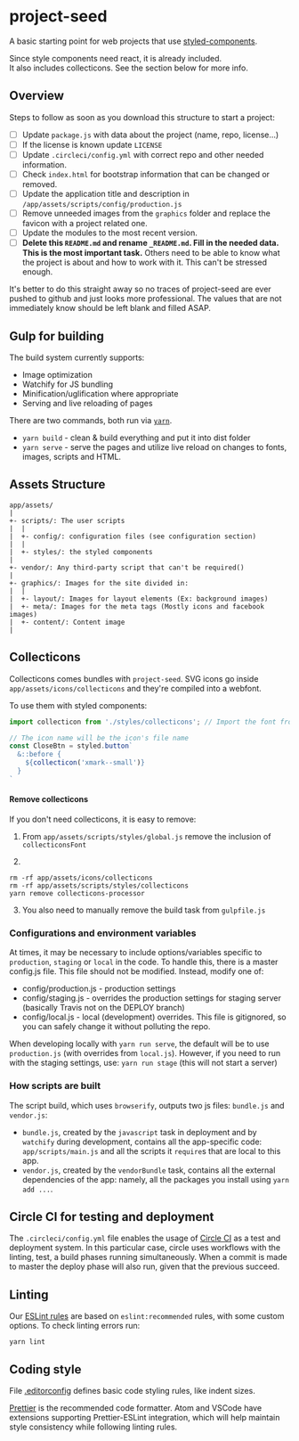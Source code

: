 # project-seed

A basic starting point for web projects that use [styled-components](https://www.styled-components.com/).

Since style components need react, it is already included.  
It also includes collecticons. See the section below for more info.

## Overview

Steps to follow as soon as you download this structure to start a project:
- [ ] Update `package.js` with data about the project (name, repo, license...)
- [ ] If the license is known update `LICENSE`
- [ ] Update `.circleci/config.yml` with correct repo and other needed information.
- [ ] Check `index.html` for bootstrap information that can be changed or removed.
- [ ] Update the application title and description in `/app/assets/scripts/config/production.js`
- [ ] Remove unneeded images from the `graphics` folder and replace the favicon with a project related one.
- [ ] Update the modules to the most recent version.
- [ ] **Delete this `README.md` and rename `_README.md`. Fill in the needed data. This is the most important task.** Others need to be able to know what the project is about and how to work with it. This can't be stressed enough.

It's better to do this straight away so no traces of project-seed are ever pushed to github and just looks more professional.
The values that are not immediately know should be left blank and filled ASAP.

## Gulp for building
The build system currently supports:

- Image optimization
- Watchify for JS bundling
- Minification/uglification where appropriate
- Serving and live reloading of pages

There are two commands, both run via [`yarn`](https://yarnpkg.com/en/).

- `yarn build` - clean & build everything and put it into dist folder
- `yarn serve` - serve the pages and utilize live reload on changes to fonts, images, scripts and HTML.


## Assets Structure

```
app/assets/
|
+- scripts/: The user scripts
|  |
|  +- config/: configuration files (see configuration section)
|  |
|  +- styles/: the styled components
|
+- vendor/: Any third-party script that can't be required()
|
+- graphics/: Images for the site divided in:
|  |
|  +- layout/: Images for layout elements (Ex: background images)
|  +- meta/: Images for the meta tags (Mostly icons and facebook images)
|  +- content/: Content image
|
```

## Collecticons
Collecticons comes bundles with `project-seed`. SVG icons go inside `app/assets/icons/collecticons` and they're compiled into a webfont.  

To use them with styled components:
```js
import collecticon from './styles/collecticons'; // Import the font from app/assets/scripts/styles/collecticons/index

// The icon name will be the icon's file name
const CloseBtn = styled.button`
  &::before {
    ${collecticon('xmark--small')}
  }
`
```

#### Remove collecticons
If you don't need collecticons, it is easy to remove:  
1) From `app/assets/scripts/styles/global.js` remove the inclusion of `collecticonsFont`  

2)  
```
rm -rf app/assets/icons/collecticons
rm -rf app/assets/scripts/styles/collecticons
yarn remove collecticons-processor
```

3) You also need to manually remove the build task from `gulpfile.js`

### Configurations and environment variables

At times, it may be necessary to include options/variables specific to `production`, `staging` or `local` in the code. To handle this, there is a master config.js file. This file should not be modified.  Instead, modify one of:

- config/production.js - production settings
- config/staging.js - overrides the production settings for staging server (basically Travis not on the DEPLOY branch)
- config/local.js - local (development) overrides. This file is gitignored, so you can safely change it without polluting the repo.

When developing locally with `yarn run serve`, the default will be to use `production.js` (with overrides from `local.js`).  However, if you need to run with the staging settings, use: `yarn run stage` (this will not start a server)

### How scripts are built

The script build, which uses `browserify`, outputs two js files: `bundle.js` and
`vendor.js`:
 - `bundle.js`, created by the `javascript` task in deployment and by
   `watchify` during development, contains all the app-specific code:
   `app/scripts/main.js` and all the scripts it `require`s that are local to
   this app.
 - `vendor.js`, created by the `vendorBundle` task, contains all the external
   dependencies of the app: namely, all the packages you install using `yarn
   add ...`.

## Circle CI for testing and deployment

The `.circleci/config.yml` file enables the usage of [Circle CI](http://circleci.com/) as a test and deployment system. In this particular case, circle uses workflows with the linting, test, a build phases running simultaneously. When a commit is made to master the deploy phase will also run, given that the previous succeed.

## Linting

Our [ESLint rules](.eslintrc) are based on `eslint:recommended` rules, with some custom options. To check linting errors run:

    yarn lint

## Coding style

File [.editorconfig](.editorconfig) defines basic code styling rules, like indent sizes. 

[Prettier](https://prettier.io) is the recommended code formatter. Atom and VSCode have extensions supporting Prettier-ESLint integration, which will help maintain style consistency while following linting rules.
